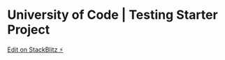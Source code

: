 # University of Code | Testing Starter Project

 [Edit on StackBlitz ⚡️](https://stackblitz.com/edit/jest-example-zame2n)

